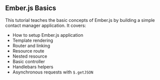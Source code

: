 ## Ember.js Basics

This tutorial teaches the basic concepts of Ember.js by building a simple contact manager application. It covers:

* How to setup Ember.js application
* Template rendering
* Router and linking
* Resource route
* Nested resource
* Basic controller
* Handlebars helpers
* Asynchronous requests with ```$.getJSON```

